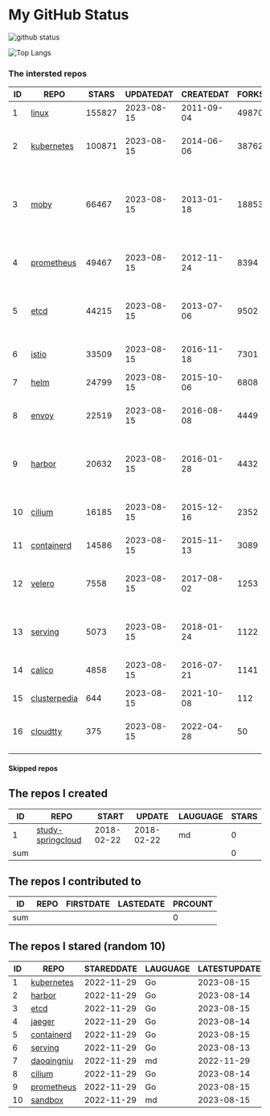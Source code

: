 # My GitHub Status

<img src="https://github-readme-stats-1.yihong0618.vercel.app/api?username=daoqingniu&show_icons=true&&&hide_title=true&count_private=true" alt="github status" />

![Top Langs](https://github-readme-stats-1.yihong0618.vercel.app/api/top-langs/?username=daoqingniu&layout=compact)

<!--START_SECTION:github_repos-->
### The intersted repos
| ID |                              REPO                               | STARS  | UPDATEDAT  | CREATEDAT  | FORKSCOUNT |                                              DESCRIPTIONS                                              |
|----|-----------------------------------------------------------------|--------|------------|------------|------------|--------------------------------------------------------------------------------------------------------|
|  1 | [linux](https://github.com/torvalds/linux)                      | 155827 | 2023-08-15 | 2011-09-04 |      49870 | Linux kernel source tree                                                                               |
|  2 | [kubernetes](https://github.com/kubernetes/kubernetes)          | 100871 | 2023-08-15 | 2014-06-06 |      38762 | Production-Grade Container Scheduling and Management                                                   |
|  3 | [moby](https://github.com/moby/moby)                            |  66467 | 2023-08-15 | 2013-01-18 |      18853 | Moby Project - a collaborative project for the container ecosystem to assemble container-based systems |
|  4 | [prometheus](https://github.com/prometheus/prometheus)          |  49467 | 2023-08-15 | 2012-11-24 |       8394 | The Prometheus monitoring system and time series database.                                             |
|  5 | [etcd](https://github.com/etcd-io/etcd)                         |  44215 | 2023-08-15 | 2013-07-06 |       9502 | Distributed reliable key-value store for the most critical data of a distributed system                |
|  6 | [istio](https://github.com/istio/istio)                         |  33509 | 2023-08-15 | 2016-11-18 |       7301 | Connect, secure, control, and observe services.                                                        |
|  7 | [helm](https://github.com/helm/helm)                            |  24799 | 2023-08-15 | 2015-10-06 |       6808 | The Kubernetes Package Manager                                                                         |
|  8 | [envoy](https://github.com/envoyproxy/envoy)                    |  22519 | 2023-08-15 | 2016-08-08 |       4449 | Cloud-native high-performance edge/middle/service proxy                                                |
|  9 | [harbor](https://github.com/goharbor/harbor)                    |  20632 | 2023-08-15 | 2016-01-28 |       4432 | An open source trusted cloud native registry project that stores, signs, and scans content.            |
| 10 | [cilium](https://github.com/cilium/cilium)                      |  16185 | 2023-08-15 | 2015-12-16 |       2352 | eBPF-based Networking, Security, and Observability                                                     |
| 11 | [containerd](https://github.com/containerd/containerd)          |  14586 | 2023-08-15 | 2015-11-13 |       3089 | An open and reliable container runtime                                                                 |
| 12 | [velero](https://github.com/vmware-tanzu/velero)                |   7558 | 2023-08-15 | 2017-08-02 |       1253 | Backup and migrate Kubernetes applications and their persistent volumes                                |
| 13 | [serving](https://github.com/knative/serving)                   |   5073 | 2023-08-15 | 2018-01-24 |       1122 | Kubernetes-based, scale-to-zero, request-driven compute                                                |
| 14 | [calico](https://github.com/projectcalico/calico)               |   4858 | 2023-08-15 | 2016-07-21 |       1141 | Cloud native networking and network security                                                           |
| 15 | [clusterpedia](https://github.com/clusterpedia-io/clusterpedia) |    644 | 2023-08-15 | 2021-10-08 |        112 | The Encyclopedia of Kubernetes clusters                                                                |
| 16 | [cloudtty](https://github.com/cloudtty/cloudtty)                |    375 | 2023-08-15 | 2022-04-28 |         50 | A Friendly Kubernetes CloudShell (Web Terminal) !                                                      |



#### Skipped repos
<!--END_SECTION:github_repos-->

<!--START_SECTION:my_github-->
## The repos I created
| ID  |                                 REPO                                 |   START    |   UPDATE   | LAUGUAGE | STARS |
|-----|----------------------------------------------------------------------|------------|------------|----------|-------|
|   1 | [study-springcloud](https://github.com/daoqingniu/study-springcloud) | 2018-02-22 | 2018-02-22 | md       |     0 |
| sum |                                                                      |            |            |          |     0 |

## The repos I contributed to
| ID  | REPO | FIRSTDATE | LASTEDATE | PRCOUNT |
|-----|------|-----------|-----------|---------|
| sum |      |           |           |       0 |

## The repos I stared (random 10)
| ID |                          REPO                          | STAREDDATE | LAUGUAGE | LATESTUPDATE |
|----|--------------------------------------------------------|------------|----------|--------------|
|  1 | [kubernetes](https://github.com/kubernetes/kubernetes) | 2022-11-29 | Go       | 2023-08-15   |
|  2 | [harbor](https://github.com/goharbor/harbor)           | 2022-11-29 | Go       | 2023-08-14   |
|  3 | [etcd](https://github.com/etcd-io/etcd)                | 2022-11-29 | Go       | 2023-08-15   |
|  4 | [jaeger](https://github.com/jaegertracing/jaeger)      | 2022-11-29 | Go       | 2023-08-14   |
|  5 | [containerd](https://github.com/containerd/containerd) | 2022-11-29 | Go       | 2023-08-15   |
|  6 | [serving](https://github.com/knative/serving)          | 2022-11-29 | Go       | 2023-08-13   |
|  7 | [daoqingniu](https://github.com/daoqingniu/daoqingniu) | 2022-11-29 | md       | 2022-11-29   |
|  8 | [cilium](https://github.com/cilium/cilium)             | 2022-11-29 | Go       | 2023-08-14   |
|  9 | [prometheus](https://github.com/prometheus/prometheus) | 2022-11-29 | Go       | 2023-08-15   |
| 10 | [sandbox](https://github.com/cncf/sandbox)             | 2022-11-29 | md       | 2023-08-15   |

<!--END_SECTION:my_github-->
